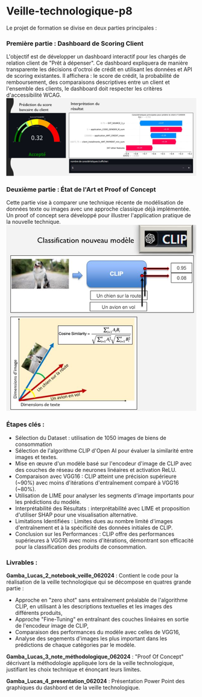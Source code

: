 # Veille-technologique-p8

Le projet de formation se divise en deux parties principales :

### Première partie : Dashboard de Scoring Client
L'objectif est de développer un dashboard interactif pour les chargés de relation client de "Prêt à dépenser". Ce dashboard expliquera de manière transparente les décisions d'octroi de crédit en utilisant les données et API de scoring existantes. Il affichera : le score de crédit, la probabilité de remboursement, des comparaisons descriptives entre un client et l'ensemble des clients, le dashboard doit respecter les critères d'accessibilité WCAG.
![image dashboard](dashboard.JPG)

### Deuxième partie : État de l'Art et Proof of Concept
Cette partie vise à comparer une technique récente de modélisation de données texte ou images avec une approche classique déjà implémentée. Un proof of concept sera développé pour illustrer l'application pratique de la nouvelle technique.
![image dashboard](CLIP.JPG)

### Étapes clés :

- Sélection du Dataset : utilisation de 1050 images de biens de consommation
- Sélection de l'algorithme CLIP d'Open AI pour évaluer la similarité entre images et textes.
- Mise en œuvre d'un modèle basé sur l'encodeur d'image de CLIP avec des couches de réseau de neurones linéaires et activation ReLU.
- Comparaison avec VGG16 : CLIP atteint une précision supérieure (~90%) avec moins d'itérations d'entraînement comparé à VGG16 (~80%).
- Utilisation de LIME pour analyser les segments d'image importants pour les prédictions du modèle.
- Interprétabilité des Résultats : interprétabilité avec LIME et proposition d'utiliser SHAP pour une visualisation alternative.
- Limitations Identifiées : Limites dues au nombre limité d'images d'entraînement et à la spécificité des données initiales de CLIP.
- Conclusion sur les Performances : CLIP offre des performances supérieures à VGG16 avec moins d'itérations, démontrant son efficacité pour la classification des produits de consommation.

### Livrables :
**Gamba_Lucas_2_notebook_veille_062024** :
Contient le code pour la réalisation de la veille technologique qui se décompose en quatres grande partie :
 * Approche en "zero shot" sans entraînement préalable de l'algorithme CLIP, en utilisant à les descriptions textuelles et les images des différents produits,
 * Approche "Fine-Tuning" en entraînant des couches linéaires en sortie de l'encodeur image de CLIP,
 * Comparaison des performances du modèle avec celles de VGG16,
 * Analyse des segements d'images les plus important dans les prédictions de chaque catégories par le modèle.

**Gamba_Lucas_3_note_méthodologique_062024** :
"Proof Of Concept" décrivant la méthodologie appliquée lors de la veille technologique, justifiant les choix technique et énonçant leurs limites.

**Gamba_Lucas_4_presentation_062024** :
Présentation Power Point des graphiques du dashbord et de la veille technologique.
